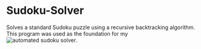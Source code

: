 # Sudoku-Solver

Solves a standard Sudoku puzzle using a recursive backtracking algorithm. This program was used as the foundation for my ![automated sudoku solver](https://github.com/BranLight/AutomaticSudokuSolver).

